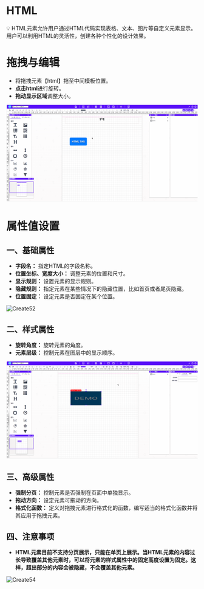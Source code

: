 # HTML

<aside>
💡 HTML元素允许用户通过HTML代码实现表格、文本、图片等自定义元素显示。用户可以利用HTML的灵活性，创建各种个性化的设计效果。
</aside>

# **拖拽与编辑**

- 将拖拽元素【html】拖至中间模板位置。
- **点击html**进行旋转。
- **拖动显示区域**调整大小。

![Create51](../_images/zh-cn/Create51.gif)

# 属性值设置

## 一、基础属性

- **字段名：** 指定HTML的字段名称。
- **位置坐标、宽度大小：** 调整元素的位置和尺寸。
- **显示规则：** 设置元素的显示规则。
- **隐藏规则：** 指定元素在某些情况下的隐藏位置，比如首页或者尾页隐藏。
- **位置固定：** 设定元素是否固定在某个位置。

![Create52](../_images/zh-cn/Create52.gif)

## 二、样式属性

- **旋转角度：** 旋转元素的角度。
- **元素层级：** 控制元素在图层中的显示顺序。

![Create53](../_images/zh-cn/Create53.gif)

## 三、高级属性

- **强制分页：** 控制元素是否强制在页面中单独显示。
- **拖动方向：** 设定元素可拖动的方向。
- **格式化函数：** 定义对拖拽元素进行格式化的函数，编写适当的格式化函数并将其应用于拖拽元素。

## 四、注意事项

- **HTML元素目前不支持分页展示，只能在单页上展示。当HTML元素的内容过长导致覆盖其他元素时，可以将元素的样式属性中的固定高度设置为固定。这样，超出部分的内容会被隐藏，不会覆盖其他元素。**

![Create54](../_images/zh-cn/Create54.gif)